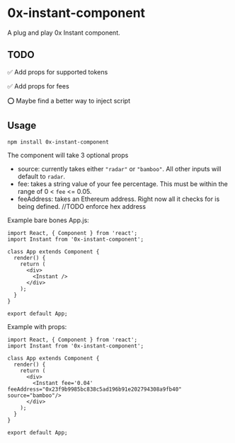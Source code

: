 # 0x-instant-component

A plug and play 0x Instant component. 

## TODO
✅ Add props for supported tokens

✅ Add props for fees

⭕ Maybe find a better way to inject script

## Usage
`npm install 0x-instant-component`

The component will take 3 optional props
- source: currently takes either `"radar"` or `"bamboo"`. All other inputs will default to `radar`.
- fee: takes a string value of your fee percentage. This must be within the range of 0 < `fee` <= 0.05.
- feeAddress: takes an Ethereum address. Right now all it checks for is being defined. //TODO enforce hex address

Example bare bones App.js:
```
import React, { Component } from 'react';
import Instant from '0x-instant-component';

class App extends Component {
  render() {
    return (
      <div>
        <Instant />
      </div>
    );
  }
}

export default App;
```

Example with props:
```
import React, { Component } from 'react';
import Instant from '0x-instant-component';

class App extends Component {
  render() {
    return (
      <div>
        <Instant fee='0.04' feeAddress="0x23f9b9985bc838c5ad196b91e202794308a9fb40" source="bamboo"/>
      </div>
    );
  }
}

export default App;
```
